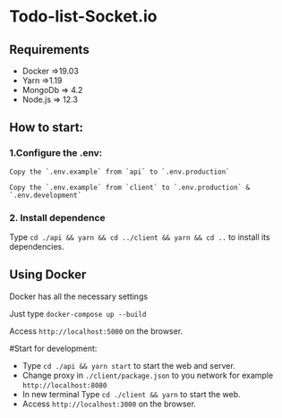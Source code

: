 # Todo-list-Socket.io

## Requirements

-  Docker =>19.03
-  Yarn =>1.19
-  MongoDb => 4.2
-  Node.js => 12.3

## How to start:
 
### 1.Configure the .env:
    
    Copy the `.env.example` from `api` to `.env.production`
    
    Copy the `.env.example` from `client` to `.env.production` & `.env.development`
    
    
 ### 2. Install dependence
   
   Type `cd ./api && yarn && cd ../client && yarn && cd ..` to install its dependencies.


   
## Using Docker

Docker has all the necessary settings

Just type `docker-compose up --build`

Access `http://localhost:5000` on the browser.



#Start for development:

   -  Type `cd ./api && yarn start` to start the web and server.
   -   Change proxy in `./client/package.json` to you network for example `http://localhost:8080`
   -   In new terminal Type `cd ./client && yarn` to start the web.
   -  Access `http://localhost:3000` on the browser.
